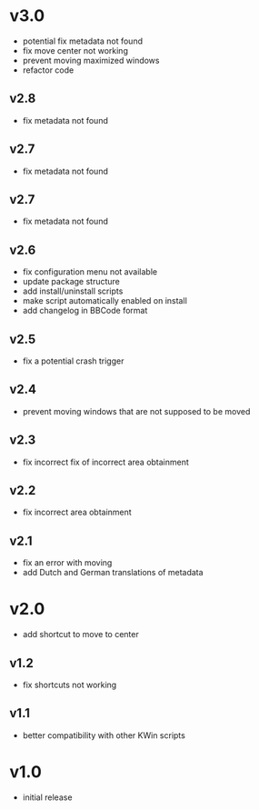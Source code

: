 # v3.0
- potential fix metadata not found
- fix move center not working
- prevent moving maximized windows
- refactor code

## v2.8
- fix metadata not found

## v2.7
- fix metadata not found

## v2.7
- fix metadata not found

## v2.6
- fix configuration menu not available
- update package structure
- add install/uninstall scripts
- make script automatically enabled on install
- add changelog in BBCode format

## v2.5

- fix a potential crash trigger

## v2.4

- prevent moving windows that are not supposed to be moved

## v2.3

- fix incorrect fix of incorrect area obtainment

## v2.2

- fix incorrect area obtainment

## v2.1

- fix an error with moving
- add Dutch and German translations of metadata

# v2.0

- add shortcut to move to center

## v1.2

- fix shortcuts not working

## v1.1

- better compatibility with other KWin scripts

# v1.0

- initial release
